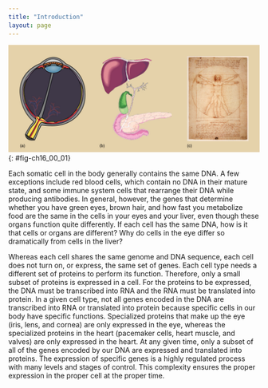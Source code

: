 ```yaml
---
title: "Introduction"
layout: page
---
```



<?cnx.eoc class="summary" title="Sections Summary"?>

<?cnx.eoc class="art-exercise" title="Art Connections"?>

<?cnx.eoc class="multiple-choice" title="Multiple Choice"?>

<?cnx.eoc class="free-response" title="Free Response"?>

 ![Part A depicts a cross section of an eyeball, which has a lens at the front and a cluster of blood vessels at the back. Part B depicts a liver, which is shaped like a triangle. Beneath the liver is a lobe-shaped gall bladder connected to a pancreas by a stem-like vessel. Part C is a sketch, drawn by Leonardo Da Vinci, of a man standing erect with outstretched arms. Superimposed on this image, the man has his legs spread and his arms uplifted.](../resources/Figure_16_00_01.jpg "The genetic content of each somatic cell in an organism is the same, but not all genes are expressed in every cell. The control of which genes are expressed dictates whether a cell is (a) an eye cell or (b) a liver cell. It is the differential gene expression patterns that arise in different cells that give rise to (c) a complete organism."){: #fig-ch16_00_01}

Each somatic cell in the body generally contains the same DNA. A few exceptions include red blood cells, which contain no DNA in their mature state, and some immune system cells that rearrange their DNA while producing antibodies. In general, however, the genes that determine whether you have green eyes, brown hair, and how fast you metabolize food are the same in the cells in your eyes and your liver, even though these organs function quite differently. If each cell has the same DNA, how is it that cells or organs are different? Why do cells in the eye differ so dramatically from cells in the liver?

Whereas each cell shares the same genome and DNA sequence, each cell does not turn on, or express, the same set of genes. Each cell type needs a different set of proteins to perform its function. Therefore, only a small subset of proteins is expressed in a cell. For the proteins to be expressed, the DNA must be transcribed into RNA and the RNA must be translated into protein. In a given cell type, not all genes encoded in the DNA are transcribed into RNA or translated into protein because specific cells in our body have specific functions. Specialized proteins that make up the eye (iris, lens, and cornea) are only expressed in the eye, whereas the specialized proteins in the heart (pacemaker cells, heart muscle, and valves) are only expressed in the heart. At any given time, only a subset of all of the genes encoded by our DNA are expressed and translated into proteins. The expression of specific genes is a highly regulated process with many levels and stages of control. This complexity ensures the proper expression in the proper cell at the proper time.

